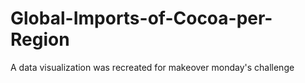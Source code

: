 # Global-Imports-of-Cocoa-per-Region
A data visualization was recreated for makeover monday's challenge  
